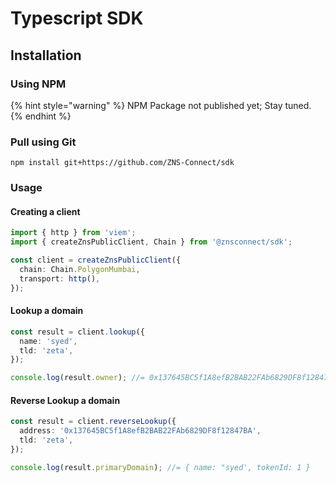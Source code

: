 # Typescript SDK

## Installation

### Using NPM

{% hint style="warning" %}
NPM Package not published yet; Stay tuned.
{% endhint %}

### Pull using Git

```
npm install git+https://github.com/ZNS-Connect/sdk
```

### Usage

#### Creating a client

```ts
import { http } from 'viem';
import { createZnsPublicClient, Chain } from '@znsconnect/sdk';

const client = createZnsPublicClient({
  chain: Chain.PolygonMumbai,
  transport: http(),
});
```

#### Lookup a domain

```ts
const result = client.lookup({
  name: 'syed',
  tld: 'zeta',
});

console.log(result.owner); //= 0x137645BC5f1A8efB2BAB22FAb6829DF8f12847BA
```

#### Reverse Lookup a domain

```ts
const result = client.reverseLookup({
  address: '0x137645BC5f1A8efB2BAB22FAb6829DF8f12847BA',
  tld: 'zeta',
});

console.log(result.primaryDomain); //= { name: "syed', tokenId: 1 }
```
